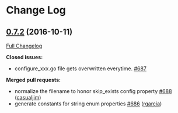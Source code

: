 # Change Log

## [0.7.2](https://github.com/roscopecoltran/go-swagger/tree/0.7.2) (2016-10-11)
[Full Changelog](https://github.com/roscopecoltran/go-swagger/compare/0.7.1...0.7.2)

**Closed issues:**

- configure\_xxx.go file gets overwritten everytime. [\#687](https://github.com/roscopecoltran/go-swagger/issues/687)

**Merged pull requests:**

- normalize the filename to honor skip\_exists config property [\#688](https://github.com/roscopecoltran/go-swagger/pull/688) ([casualjim](https://github.com/casualjim))
- generate constants for string enum properties [\#686](https://github.com/roscopecoltran/go-swagger/pull/686) ([rgarcia](https://github.com/rgarcia))
